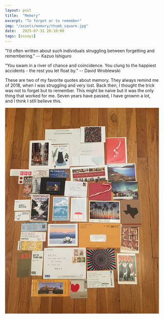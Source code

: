 ```yaml
---
layout: post
title:  "Memory"
excerpt: "To forget or to remember"
img: "/assets/memory/thumb_square.jpg"
date:   2025-07-31 20:10:00
tags: [essays]
---
```


"I’d often written about such individuals struggling between forgetting and remembering." -- Kazuo Ishiguro

“You swam in a river of chance and coincidence. You clung to the happiest accidents - the rest you let float by.” -- David Wroblewski 

These are two of my favorite quotes about memory.
They always remind me of 2018, when I was struggling and very lost.
Back then, I thought the trick was not to forget but to remember. 
This might be naive but it was the only thing that worked for me. 
Seven years have passed, I have grownn a lot, and I think I still believe this.

<div class="art">

  <div class="memory">
    <img src="/assets/memory/thumb.jpg" alt="Memory" />
  </div>

</div>
